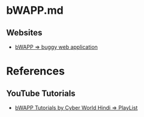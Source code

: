 # bWAPP.md

## Websites

* [bWAPP => buggy web application](http://www.itsecgames.com/)

# References

## YouTube Tutorials

* [bWAPP Tutorials by Cyber World Hindi => PlayList](https://www.youtube.com/playlist?list=PLSbrmTUy4daOsm6ky-M5QmUnV31BkZ_6X)
